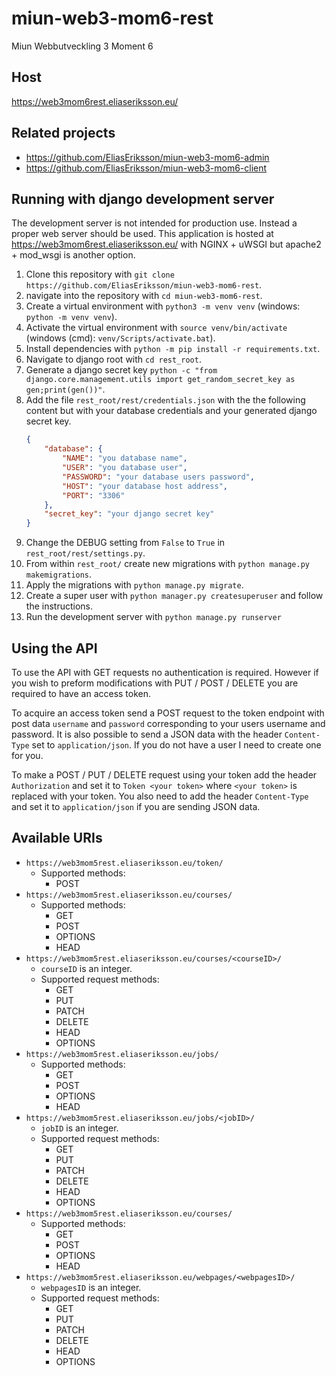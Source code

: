 # miun-web3-mom6-rest
Miun Webbutveckling 3 Moment 6

## Host
https://web3mom6rest.eliaseriksson.eu/

## Related projects
* https://github.com/EliasEriksson/miun-web3-mom6-admin
* https://github.com/EliasEriksson/miun-web3-mom6-client

## Running with django development server
The development server is not intended for production use. Instead a proper web server should be used.
This application is hosted at https://web3mom6rest.eliaseriksson.eu/ with NGINX + uWSGI but apache2 + mod_wsgi is another option.
1. Clone this repository with `git clone https://github.com/EliasEriksson/miun-web3-mom6-rest`.
2. navigate into the repository with `cd miun-web3-mom6-rest`.
3. Create a virtual environment with `python3 -m venv venv` (windows: `python -m venv venv`).
4. Activate the virtual environment with `source venv/bin/activate` (windows (cmd): `venv/Scripts/activate.bat`).
5. Install dependencies with `python -m pip install -r requirements.txt`.
6. Navigate to django root with `cd rest_root`.
7. Generate a django secret key 
`python -c "from django.core.management.utils import get_random_secret_key as gen;print(gen())"`.
8. Add the file `rest_root/rest/credentials.json` with the the following content but with your database credentials 
   and your generated django secret key.
   ```json
   {
       "database": {
           "NAME": "you database name",
           "USER": "you database user",
           "PASSWORD": "your database users password",
           "HOST": "your database host address",
           "PORT": "3306"
       },
       "secret_key": "your django secret key"
   }
   ```
9. Change the DEBUG setting from `False` to `True` in `rest_root/rest/settings.py`.
10. From within `rest_root/` create new migrations with `python manage.py makemigrations`.
11. Apply the migrations with `python manage.py migrate`.
12. Create a super user with `python manager.py createsuperuser` and follow the instructions.
13. Run the development server with `python manage.py runserver`

## Using the API
To use the API with GET requests no authentication is required. However if you wish to preform
modifications with PUT / POST / DELETE you are required to have an access token. 

To acquire an access token send a POST request to the token endpoint with post data `username` and `password` 
corresponding to your users username and password. It is also possible to send a JSON data with the header
`Content-Type` set to `application/json`. If you do not have a user I need to create one for you.

To make a POST / PUT / DELETE request using your token add the header `Authorization` and set it to
`Token <your token>` where `<your token>` is replaced with your token. You also need to add the header
`Content-Type` and set it to `application/json` if you are sending JSON data. 

## Available URIs
* `https://web3mom5rest.eliaseriksson.eu/token/`
  * Supported methods:
    * POST
* `https://web3mom5rest.eliaseriksson.eu/courses/`
  * Supported methods:
    * GET 
    * POST
    * OPTIONS
    * HEAD
* `https://web3mom5rest.eliaseriksson.eu/courses/<courseID>/` 
  * `courseID` is an integer.
  * Supported request methods:
    * GET
    * PUT
    * PATCH
    * DELETE
    * HEAD
    * OPTIONS
* `https://web3mom5rest.eliaseriksson.eu/jobs/`
  * Supported methods:
    * GET 
    * POST
    * OPTIONS
    * HEAD
* `https://web3mom5rest.eliaseriksson.eu/jobs/<jobID>/` 
  * `jobID` is an integer.
  * Supported request methods:
    * GET
    * PUT
    * PATCH
    * DELETE
    * HEAD
    * OPTIONS
* `https://web3mom5rest.eliaseriksson.eu/courses/`
  * Supported methods:
    * GET 
    * POST
    * OPTIONS
    * HEAD
* `https://web3mom5rest.eliaseriksson.eu/webpages/<webpagesID>/` 
  * `webpagesID` is an integer.
  * Supported request methods:
    * GET
    * PUT
    * PATCH
    * DELETE
    * HEAD
    * OPTIONS
